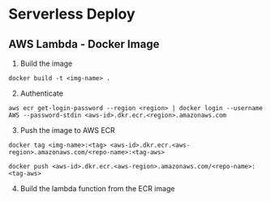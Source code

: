 # Serverless Deploy
## AWS Lambda - Docker Image


1. Build the image
```
docker build -t <img-name> .
```
2. Authenticate 
```
aws ecr get-login-password --region <region> | docker login --username AWS --password-stdin <aws-id>.dkr.ecr.<region>.amazonaws.com
```

3. Push the image to AWS ECR
```
docker tag <img-name>:<tag> <aws-id>.dkr.ecr.<aws-region>.amazonaws.com/<repo-name>:<tag-aws>
``` 
```
docker push <aws-id>.dkr.ecr.<aws-region>.amazonaws.com/<repo-name>:<tag-aws>
``` 
4. Build the lambda function from the ECR image 

